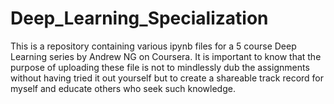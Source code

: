 # Deep_Learning_Specialization
This is a repository containing various ipynb files for a 5 course Deep Learning series by Andrew NG  on Coursera. It is important to know that the purpose of uploading these file is not to mindlessly dub the assignments without having tried it out yourself but to create a shareable track record for myself and educate others who seek such knowledge.
